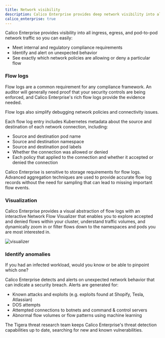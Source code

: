 ```yaml
---
title: Network visibility
description: Calico Enterprise provides deep network visibility into all ingress, egress, and pod-to-pod network traffic.
calico_enterprise: true
---
```


Calico Enterprise provides visibility into all ingress, egress, and pod-to-pod network traffic so you can easily:

- Meet internal and regulatory compliance requirements
- Identify and alert on unexpected behavior
- See exactly which network policies are allowing or deny a particular flow

### Flow logs 

Flow logs are a common requirement for any compliance framework. An auditor will generally need proof that your security controls are being enforced, and Calico Enterprise's rich flow logs provide the evidence needed.

Flow logs also simplify debugging network policies and connectivity issues.

Each flow log entry includes Kubernetes metadata about the source and destination of each network connection, including:

- Source and destination pod name
- Source and destination namespace
- Source and destination pod labels
- Whether the connection was allowed or denied
- Each policy that applied to the connection and whether it accepted or denied the connection

Calico Enterprise is sensitive to storage requirements for flow logs.  Advanced aggregation techniques are used to provide accurate flow log records without the need for sampling that can lead to missing important flow events.

### Visualization 

Calico Enterprise provides a visual abstraction of flow logs with an interactive Network Flow Visualizer that enables you to explore accepted and denied flows within your cluster, understand traffic volumes, and dynamically zoom in or filter flows down to the namespaces and pods you are most interested in.

![visualizer]({{site.baseurl}}/images/visualizer.png)

### Identify anomalies

If you had an infected workload, would you know or be able to pinpoint which one?

Calico Enterprise detects and alerts on unexpected network behavior that can indicate a security breach. Alerts are generated for:

- Known attacks and exploits (e.g. exploits found at Shopify, Tesla, Atlassian)
- DOS attempts
- Attempted connections to botnets and command & control servers
- Abnormal flow volumes or flow patterns using machine learning

The Tigera threat research team keeps Calico Enterprise's threat detection capabilities up to date, searching for new and known vulnerabilities.